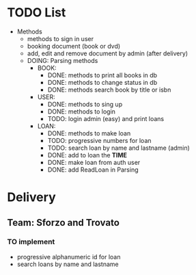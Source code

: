 # TODO List

- Methods
  - methods to sign in user
  - booking document (book or dvd)
  - add, edit and remove document by admin (after delivery)
  - DOING: Parsing methods
    - BOOK:
      - DONE: methods to print all books in db
      - DONE: methods to change status in db
      - DONE: methods search book by title or isbn
    - USER:
      - DONE: methods to sing up
      - DONE: methods to login
      - TODO: login admin (easy) and print loans
    - LOAN:
      - DONE: methods to make loan
      - TODO: progressive numbers for loan
      - TODO: search loan by name and lastname (admin)
      - DONE: add to loan the **TIME**
      - DONE: make loan from auth user
      - DONE: add ReadLoan in Parsing

# Delivery

## Team: Sforzo and Trovato

### TO implement

- progressive alphanumeric id for loan
- search loans by name and lastname
